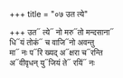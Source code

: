 +++
title = "०७ उत त्ये"

+++
उत᳓ त्ये᳓ नो मरु᳓तो मन्दसाना᳓  
धि᳓यं तोकं᳓ च वाजि᳓नो अवन्तु  
मा᳓ नः प᳓रि ख्यद् अ᳓क्षरा च᳓रन्ति  
अ᳓वीवृधन् यु᳓जियं ते᳓ रयिं᳓ नः